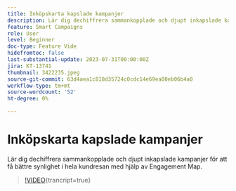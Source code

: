 ```yaml
---
title: Inköpskarta kapslade kampanjer
description: Lär dig dechiffrera sammankopplade och djupt inkapslade kampanjer för att få bättre synlighet i hela kundresan med hjälp av Engagement Map.
feature: Smart Campaigns
role: User
level: Beginner
doc-type: Feature Vide
hidefromtoc: false
last-substantial-update: 2023-07-31T00:00:00Z
jira: KT-13741
thumbnail: 3422235.jpeg
source-git-commit: 63d4aea1c818d35724c0cdc14e69ea00eb06b4a0
workflow-type: tm+mt
source-wordcount: '52'
ht-degree: 0%

---
```



# Inköpskarta kapslade kampanjer

Lär dig dechiffrera sammankopplade och djupt inkapslade kampanjer för att få bättre synlighet i hela kundresan med hjälp av Engagement Map.

>[!VIDEO](https://video.tv.adobe.com/v/3422235/?learn=on){trancript=true}
